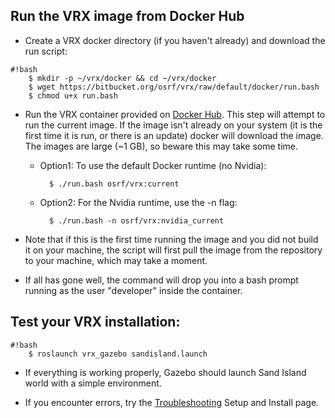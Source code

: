 ## Run the VRX image from Docker Hub ##

* Create a VRX docker directory (if you haven't already) and download the run script:

```
#!bash
    $ mkdir -p ~/vrx/docker && cd ~/vrx/docker
    $ wget https://bitbucket.org/osrf/vrx/raw/default/docker/run.bash
    $ chmod u+x run.bash
```

* Run the VRX container provided on [Docker Hub](https://hub.docker.com/r/osrf/vrx/tags/).  This step will attempt to run the current image.  If the image isn't already on your system (it is the first time it is run, or there is an update) docker will download the image.  The images are large (~1 GB), so beware this may take some time.

    * Option1: To use the default Docker runtime (no Nvidia):

            $ ./run.bash osrf/vrx:current

    * Option2: For the Nvidia runtime, use the -n flag:

            $ ./run.bash -n osrf/vrx:nvidia_current

* Note that if this is the first time running the image and you did not build it on your machine, the script will first pull the image from the repository to your machine, which may take a moment.

* If all has gone well, the command will drop you into a bash prompt running as the user "developer" inside the container.

## Test your VRX installation: ##

```
#!bash
    $ roslaunch vrx_gazebo sandisland.launch
```

* If everything is working properly, Gazebo should launch Sand Island world with a simple environment.

* If you encounter errors, try the [Troubleshooting](https://bitbucket.org/osrf/vrx/wiki/Troubleshooting) Setup and Install page.
